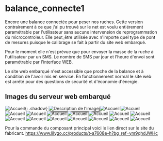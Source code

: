 # balance_connecte1
Encore une balance connectée pour peser nos ruches.
Cette version contrairement à ce que j'ai pu trouvé sur le net est voulu entiérement paramétrable par l'utilisateur sans aucune intervension de reprogrammation du microcontroleur.
Elle peut_être utilisée avec n'importe quel type de pont de mesures puisque le calibrage se fait à partir du site web embarqué.

Pour le moment elle n'est prévue que pour envoyer la masse de la ruche à l'utilisateur par un SMS. Le nombre de SMS par jour et l'heure d'envoi sont paramétrable par l'interface WEB.

Le site web embarqué n'est accessible que proche de la balance et à condition de l'avoir mis en service. En fonctionnement normal le site web est arrété pour des questions de sécurité et d'économie d'énergie.

## Images du serveur web embarqué



![Accueil](https://github.com/herve-tourrel/balance_connecte1/blob/main/Images/0_accueil.png){: .shadow}
<img src="[url_de_votre_image](https://github.com/herve-tourrel/balance_connecte1/blob/main/Images/0_accueil.png)" alt="Description de l'image" style="box-shadow: 5px 5px 5px grey;">
![Accueil](https://github.com/herve-tourrel/balance_connecte1/blob/main/Images/1_tare.png)
![Accueil](https://github.com/herve-tourrel/balance_connecte1/blob/main/Images/1_tare_reponse.png)
![Accueil](https://github.com/herve-tourrel/balance_connecte1/blob/main/Images/2_calibration.png)
![Accueil](https://github.com/herve-tourrel/balance_connecte1/blob/main/Images/2_calibration_rempli.png)
![Accueil](https://github.com/herve-tourrel/balance_connecte1/blob/main/Images/2_calibration_rempli.png)
![Accueil](https://github.com/herve-tourrel/balance_connecte1/blob/main/Images/3_nom_ruche.png)
![Accueil](https://github.com/herve-tourrel/balance_connecte1/blob/main/Images/3_nom_ruche_rempli.png)
![Accueil](https://github.com/herve-tourrel/balance_connecte1/blob/main/Images/3_nom_ruche_reponse.png)
![Accueil](https://github.com/herve-tourrel/balance_connecte1/blob/main/Images/4_config_sms.png)
![Accueil](https://github.com/herve-tourrel/balance_connecte1/blob/main/Images/4_config_sms_rempli.png)
![Accueil](https://github.com/herve-tourrel/balance_connecte1/blob/main/Images/4_config_sms_reponse.png)
![Accueil](https://github.com/herve-tourrel/balance_connecte1/blob/main/Images/5_test_sms.png)
![Accueil](https://github.com/herve-tourrel/balance_connecte1/blob/main/Images/5_test_sms_reponse.png)
![Accueil](https://github.com/herve-tourrel/balance_connecte1/blob/main/Images/6_charge_batterie.png)
![Accueil](https://github.com/herve-tourrel/balance_connecte1/blob/main/Images/7_mesure_masse.png)
![Accueil](https://github.com/herve-tourrel/balance_connecte1/blob/main/Images/8_valid_config.png)



Pour la commande du composant principal voici le lien direct sur le site du fabricant.
 https://www.lilygo.cc/products/t-a7608e-h?bg_ref=ym9qhdJWHc
